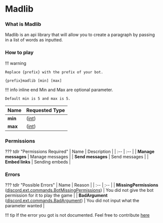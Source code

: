 # Madlib

### What is Madlib

Madlib is an api library that will allow you to create a paragraph by passing in a list of words as inputted.

### How to play

!!! warning

    Replace {prefix} with the prefix of your bot.

`{prefix}madlib [min] [max]`

!!! info  inline end
    Min and Max are optional parameter.

    Default min is 5 and max is 5.

| Name | Requested Type |
| :-- | :-- |
| **min** | ([int](https://docs.python.org/3/library/functions.html?highlight=int#int))|
| **max** | ([int](https://docs.python.org/3/library/functions.html?highlight=int#int))|

### Permissions

??? tdlr "Permissions Required"
    | Name | Description |
    | :-- | :-- |
    | **Manage messages** | Manage messages |
    | **Send messages** | Send messages |
    | **Embed links** | Sending embeds |

### Errors

??? tdlr "Possible Errors"
    | Name | Reason |
    | :-- | :-- |
    | **MissingPermissions** ([discord.ext.commands.BotMissingPermissions](https://docs.pycord.dev/en/master/ext/commands/api.html?highlight=missing#discord.ext.commands.BotMissingPermissions)) | You did not give the bot permission for it to play the game |
    | **BadArgument** ([discord.ext.commands.BadArgument](https://docs.pycord.dev/en/master/ext/commands/api.html?highlight=badargument#discord.ext.commands.BadArgument)) | You did not input what the parameter wanted |

!!! tip
    If the error you got is not documented. Feel free to contribute [here](https://github.com/andrewthederp/Disgames/docs/mixins/madlib.md)
